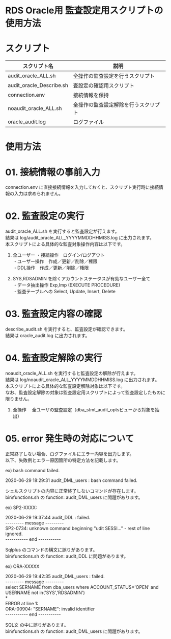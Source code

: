 # RDS Oracle用 監査設定用スクリプトの使用方法

# スクリプト

| スクリプト名 | 説明 |
| ------------- | ------------- |
| audit_oracle_ALL.sh | 全操作の監査設定を行うスクリプト |
| audit_oracle_Describe.sh | 査設定の確認用スクリプト |
| connection.env  | 接続情報を保持 |
| noaudit_oracle_ALL.sh | 全操作の監査設定解除を行うスクリプト |
| oracle_audit.log | ログファイル |

# 使用方法
# 01. 接続情報の事前入力
connection.env  に直接接続情報を入力しておくと、スクリプト実行時に接続情報の入力は求められません。


# 02. 監査設定の実行
audit_oracle_ALL.sh を実行すると監査設定が行えます。<br>
結果は log/audit_oracle_ALL_YYYYMMDDHHMISS.log に出力されます。<br>
本スクリプトによる具体的な監査対象操作内容は以下です。

  1. 全ユーザー
  ・接続操作　ログイン/ログアウト<br>
  ・ユーザー操作　作成／更新／削除／権限<br>
  ・DDL操作　作成／更新／削除／権限<br>

  2. SYS,RDSADMIN を除くアカウントステータスが有効なユーザー全て<br>
  ・データ抽出操作 Exp,Imp (EXECUTE PROCEDURE)<br>
  ・監査テーブルへの Select, Update, Insert, Delete<br>


# 03. 監査設定内容の確認
describe_audit.sh を実行すると、監査設定が確認できます。<br>
結果は oracle_audit.log に出力されます。

# 04. 監査設定解除の実行
noaudit_oracle_ALL.sh を実行すると監査設定の解除が行えます。<br>
結果は log/noaudit_oracle_ALL_YYYYMMDDHHMISS.log に出力されます。<br>
本スクリプトによる具体的な監査設定解除対象は以下です。<br>
なお、監査設定解除の対象は監査設定用スクリプトによって監査設定したものに限りません。<br>

  1. 全操作
  　全ユーザの監査設定（dba_stmt_audit_optsビューから対象を抽出）

# 05. error 発生時の対応について
正常終了しない場合、ログファイルにエラー内容を出力します。<br>
以下、失敗例とエラー原因箇所の特定方法を記載します。<br>

ex) bash command failed.<br>

2020-06-29 18:29:31 audit_DML_users   : bash command failed.<br>

シェルスクリプトの内容に正常終了しないコマンドが存在します。<br>
bin\functions.sh の function: audit_DML_users に問題があります。<br>

ex) SP2-XXXX:<br>

2020-06-29 19:37:44 audit_DDL         : failed.<br>
--------- message ---------<br>
SP2-0734: unknown command beginning "udit SESSI..." - rest of line ignored.<br>
----------- end -----------<br>

Sqlplus のコマンドの構文に誤りがあります。<br>
bin\functions.sh の function: audit_DDL に問題があります。<br>


ex) ORA-XXXXX<br>

2020-06-29 19:42:35 audit_DML_users   : failed.<br>
--------- message ---------<br>
select SERNAME from dba_users where ACCOUNT_STATUS='OPEN' and USERNAME not in('SYS','RDSADMIN')<br>
    *<br>
ERROR at line 1:<br>
ORA-00904: "SERNAME": invalid identifier<br>
----------- end -----------<br>

SQL文 の中に誤りがあります。<br>
bin\functions.sh の function: audit_DML_users に問題があります。
